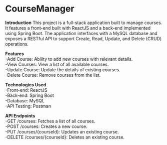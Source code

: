 # CourseManager
**Introduction**
This project is a full-stack application built to manage courses. It features a front-end built with ReactJS and a back-end implemented using Spring Boot. The application interfaces with a MySQL database and exposes a RESTful API to support Create, Read, Update, and Delete (CRUD) operations.

**Features**  
-Add Course: Ability to add new courses with relevant details.  
-View Courses: View a list of all available courses.  
-Update Course: Update the details of existing courses.  
-Delete Course: Remove courses from the list.  
    
**Technologies Used**  
-Front-end: ReactJS  
-Back-end: Spring Boot  
-Database: MySQL  
-API Testing: Postman   
  
**API Endpoints**  
-GET /courses: Fetches a list of all courses.  
-POST /courses: Creates a new course.  
-PUT /courses/{courseId}: Updates an existing course.  
-DELETE /courses/{courseId}: Deletes an existing course.  

